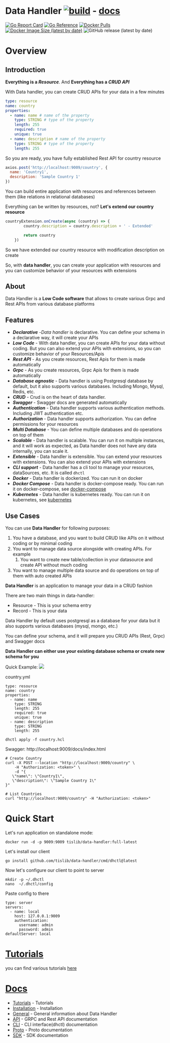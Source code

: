 Data Handler [![build](https://github.com/tislib/data-handler/actions/workflows/build.yml/badge.svg?branch=master)](https://github.com/tislib/data-handler/actions/workflows/build.yml)  - [docs](docs/index.md)
======================
[![Go Report Card](https://goreportcard.com/badge/github.com/tislib/data-handler)](https://goreportcard.com/report/github.com/tislib/data-handler)
[![Go Reference](https://pkg.go.dev/badge/github.com/tislib/data-handler.svg)](https://pkg.go.dev/github.com/tislib/data-handler)
[![Docker Pulls](https://img.shields.io/docker/pulls/tislib/data-handler)](https://hub.docker.com/r/tislib/data-handler)
[![Docker Image Size (latest by date)](https://img.shields.io/docker/image-size/tislib/data-handler)](https://hub.docker.com/r/tislib/data-handler)
![GitHub release (latest by date)](https://img.shields.io/github/v/release/tislib/data-handler)

# Overview

## Introduction
**Everything is a *Resource***. And **Everything has a *CRUD API***

With Data handler, you can create CRUD APIs for your data in a few minutes

```yaml
type: resource
name: country
properties:
  - name: name # name of the property
    type: STRING # type of the property
    length: 255
    required: true
    unique: true
  - name: description # name of the property
    type: STRING # type of the property
    length: 255
```
So you are ready, you have fully established Rest API for country resource

```javascript
axios.post('http://localhost:9009/country', {
  name: 'Country1',
  description: 'Sample Country 1'
})
```

You can build entire application with resources and references between them (like relations in relational databases)

Everything can be written by resources, not?
**Let's extend our country resource**

```javascript
countryExtension.onCreate(async (country) => {
        country.description = country.description + ' - Extended'

        return country
    })
```
So we have extended our country resource with modification description on create

So, with **data handler**, you can create your application with resources and you can customize behavior of your resources with extensions

## About
Data Handler is a **Low Code software** that allows to create various Grpc and Rest APIs from various database platforms

## Features

* ***Declarative*** -*Data handler* is declarative. You can define your schema in a declarative way, it will create your APIs
* ***Low Code*** - With data handler, you can create APIs for your data without coding. But you can also extend your APIs with
  extensions, so you can customize behavior of your Resources/Apis
* ***Rest API*** - As you create resources, Rest Apis for them is made automatically
* ***Grpc*** - As you create resources, Grpc Apis for them is made automatically
* ***Database agnostic*** - Data handler is using Postgresql database by default, but it also supports various databases. Including Mongo, Mysql, Redis, etc.
* ***CRUD*** - Crud is on the heart of data handler.
* ***Swagger*** - Swagger docs are generated automatically
* ***Authentication*** - Data handler supports various authentication methods. Including JWT authentication etc.
* ***Authorization*** - Data handler supports authorization. You can define permissions for your resources
* ***Multi Database*** - You can define multiple databases and do operations on top of them
* ***Scalable*** - Data handler is scalable. You can run it on multiple instances, and it will work as expected, as Data handler does not have any data internally, you can scale it. 
* ***Extensible*** - Data handler is extensible. You can extend your resources with extensions. You can also extend your APIs with extensions
* ***CLI support*** - Data handler has a cli tool to manage your resources, dataSources, etc. It is called `dhctl`
* ***Docker*** - Data handler is dockerized. You can run it on docker
* ***Docker Compose*** - Data handler is docker-compose ready. You can run it on docker-compose, see [docker-compose](deploy/docker-compose)
* ***Kubernetes*** - Data handler is kubernetes ready. You can run it on kubernetes, see [kubernetes](deploy/kubernetes)

## Use Cases

You can use **Data Handler** for following purposes:

1. You have a database, and you want to build CRUD like APIs on it without coding or by minimal coding
2. You want to manage data source alongside with creating APIs. For example
    1. You want to create new table/collection in your datasource and create API without much coding
3. You want to manage multiple data source and do operations on top of them with auto created APIs

**Data Handler** is an application to manage your data in a CRUD fashion

There are two main things in data-handler:

* Resource - This is your schema entry
* Record - This is your data

Data Handler by default uses postgresql as a database for your data but it also supports various databases (mysql,
mongo, etc.)

You can define your schema, and it will prepare you CRUD APIs (Rest, Grpc) and Swagger docs

**Data Handler can either use your existing database schema or create new schema for you**

Quick Example:
![](http://static.tisserv.net/dh_overview.gif)

country.yml

```
type: resource
name: country
properties:
  - name: name
    type: STRING
    length: 255
    required: true
    unique: true
  - name: description
    type: STRING
    length: 255
```

```
dhctl apply -f country.hcl
```

Swagger: http://localhost:9009/docs/index.html

```
# Create Country
curl -X POST --location "http://localhost:9009/country" \
    -H "Authorization: <token>" \
    -d "{
   \"name\": \"Country1\",
   \"description\": \"Sample Country 1\"
}"

# List Countries
curl "http://localhost:9009/country" -H "Authorization: <token>"
```

# Quick Start

Let's run application on standalone mode:

```
docker run -d -p 9009:9009 tislib/data-handler:full-latest
```

Let's install our client

```
go install github.com/tislib/data-handler/cmd/dhctl@latest
```

Now let's configure our client to point to server

```
mkdir -p ~/.dhctl
nano  ~/.dhctl/config
```

Paste config to there

```
type: server
servers:
  - name: local
    host: 127.0.0.1:9009
    authentication:
      username: admin
      password: admin
defaultServer: local
```

# [Tutorials](docs/content/tutorials/index.md)

you can find various tutorials [here](docs/content/tutorials/index.md)

# [Docs](docs/index.md)

- [Tutorials](docs/content/tutorials/index.md) - Tutorials
- [Installation](docs/content/installation.md) - Installation
- [General](docs/content/general.md) - General information about Data Handler
- [API](docs/content/api.md) - GRPC and Rest API documentation
- [CLI](docs/content/dhctl/dhctl.md) - CLI interface(dhctl) documentation
- [Proto](docs/content/proto.md) - Proto documentation
- [SDK](docs/content/sdk.md) - SDK documentation
